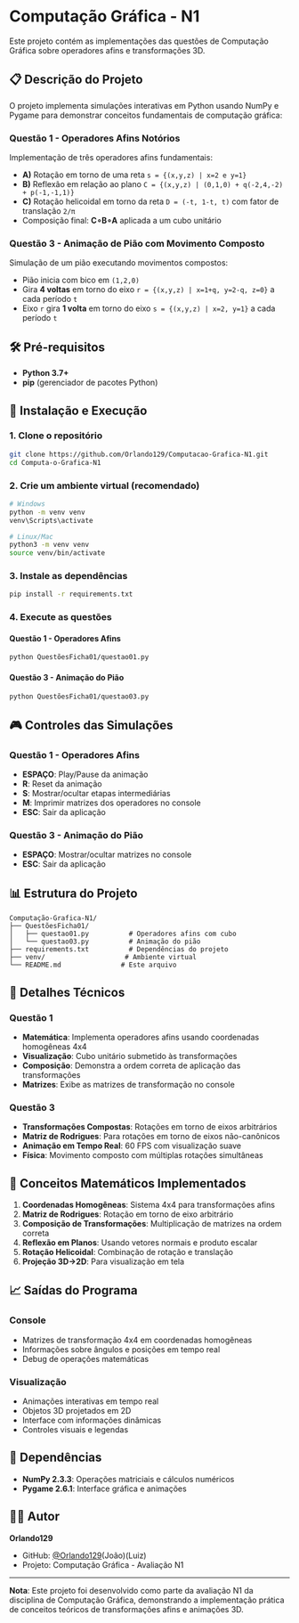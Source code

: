 # Computação Gráfica - N1

Este projeto contém as implementações das questões de Computação Gráfica sobre operadores afins e transformações 3D.

## 📋 Descrição do Projeto

O projeto implementa simulações interativas em Python usando NumPy e Pygame para demonstrar conceitos fundamentais de computação gráfica:

### Questão 1 - Operadores Afins Notórios
Implementação de três operadores afins fundamentais:
- **A)** Rotação em torno de uma reta `s = {(x,y,z) | x=2 e y=1}`
- **B)** Reflexão em relação ao plano `C = {(x,y,z) | (0,1,0) + q(-2,4,-2) + p(-1,-1,1)}`
- **C)** Rotação helicoidal em torno da reta `D = (-t, 1-t, t)` com fator de translação `2/π`
- Composição final: **C∘B∘A** aplicada a um cubo unitário

### Questão 3 - Animação de Pião com Movimento Composto
Simulação de um pião executando movimentos compostos:
- Pião inicia com bico em `(1,2,0)`
- Gira **4 voltas** em torno do eixo `r = {(x,y,z) | x=1+q, y=2-q, z=0}` a cada período `t`
- Eixo `r` gira **1 volta** em torno do eixo `s = {(x,y,z) | x=2, y=1}` a cada período `t`

## 🛠️ Pré-requisitos

- **Python 3.7+**
- **pip** (gerenciador de pacotes Python)

## 🚀 Instalação e Execução

### 1. Clone o repositório
```bash
git clone https://github.com/Orlando129/Computacao-Grafica-N1.git
cd Computa-o-Grafica-N1
```

### 2. Crie um ambiente virtual (recomendado)
```bash
# Windows
python -m venv venv
venv\Scripts\activate

# Linux/Mac
python3 -m venv venv
source venv/bin/activate
```

### 3. Instale as dependências
```bash
pip install -r requirements.txt
```

### 4. Execute as questões

#### Questão 1 - Operadores Afins
```bash
python QuestõesFicha01/questao01.py
```

#### Questão 3 - Animação do Pião
```bash
python QuestõesFicha01/questao03.py
```

## 🎮 Controles das Simulações

### Questão 1 - Operadores Afins
- **ESPAÇO**: Play/Pause da animação
- **R**: Reset da animação
- **S**: Mostrar/ocultar etapas intermediárias
- **M**: Imprimir matrizes dos operadores no console
- **ESC**: Sair da aplicação

### Questão 3 - Animação do Pião
- **ESPAÇO**: Mostrar/ocultar matrizes no console
- **ESC**: Sair da aplicação

## 📊 Estrutura do Projeto

```
Computação-Grafica-N1/
├── QuestõesFicha01/
│   ├── questao01.py          # Operadores afins com cubo
│   └── questao03.py          # Animação do pião
├── requirements.txt          # Dependências do projeto
├── venv/                    # Ambiente virtual
└── README.md               # Este arquivo
```

## 🔬 Detalhes Técnicos

### Questão 1
- **Matemática**: Implementa operadores afins usando coordenadas homogêneas 4x4
- **Visualização**: Cubo unitário submetido às transformações
- **Composição**: Demonstra a ordem correta de aplicação das transformações
- **Matrizes**: Exibe as matrizes de transformação no console

### Questão 3
- **Transformações Compostas**: Rotações em torno de eixos arbitrários
- **Matriz de Rodrigues**: Para rotações em torno de eixos não-canônicos
- **Animação em Tempo Real**: 60 FPS com visualização suave
- **Física**: Movimento composto com múltiplas rotações simultâneas

## 🧮 Conceitos Matemáticos Implementados

1. **Coordenadas Homogêneas**: Sistema 4x4 para transformações afins
2. **Matriz de Rodrigues**: Rotação em torno de eixo arbitrário
3. **Composição de Transformações**: Multiplicação de matrizes na ordem correta
4. **Reflexão em Planos**: Usando vetores normais e produto escalar
5. **Rotação Helicoidal**: Combinação de rotação e translação
6. **Projeção 3D→2D**: Para visualização em tela

## 📈 Saídas do Programa

### Console
- Matrizes de transformação 4x4 em coordenadas homogêneas
- Informações sobre ângulos e posições em tempo real
- Debug de operações matemáticas

### Visualização
- Animações interativas em tempo real
- Objetos 3D projetados em 2D
- Interface com informações dinâmicas
- Controles visuais e legendas

## 🔧 Dependências

- **NumPy 2.3.3**: Operações matriciais e cálculos numéricos
- **Pygame 2.6.1**: Interface gráfica e animações

## 👨‍💻 Autor

**Orlando129**
- GitHub: [@Orlando129](https://github.com/Orlando129)(João)(Luiz)
- Projeto: Computação Gráfica - Avaliação N1

---

**Nota**: Este projeto foi desenvolvido como parte da avaliação N1 da disciplina de Computação Gráfica, demonstrando a implementação prática de conceitos teóricos de transformações afins e animações 3D.